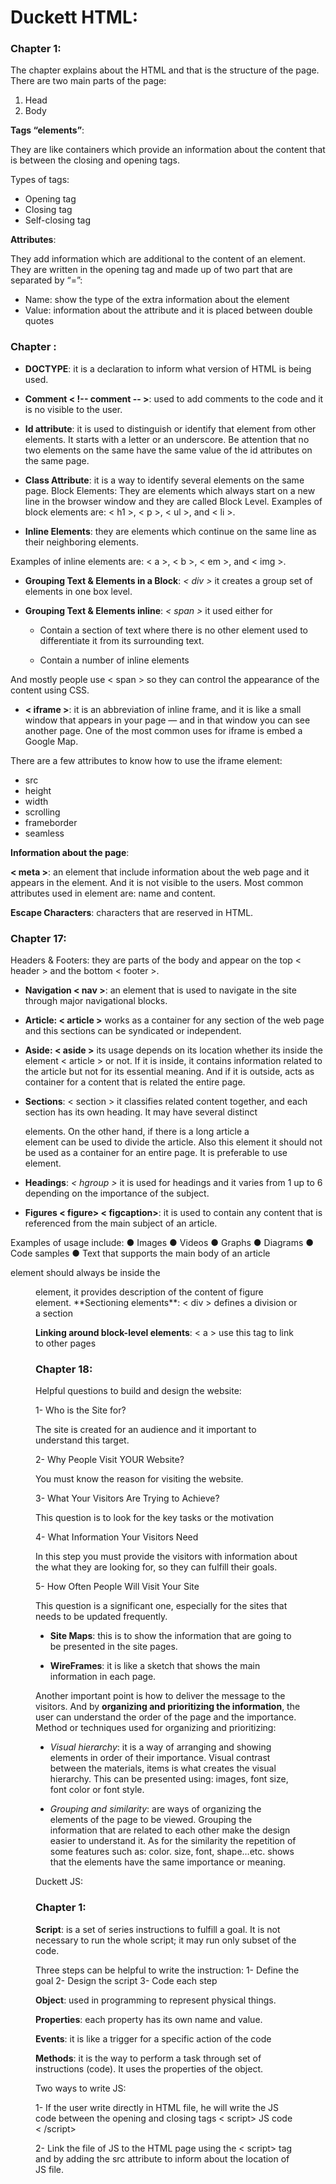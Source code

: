 # Duckett HTML:

### Chapter 1:

The chapter explains about the HTML and that is the structure of the page. There are two main parts of the page:

1.	Head
2.	Body

**Tags “elements”**: 

They are like containers which provide an information about the content that is between the closing and opening tags. 

Types of tags:
  -	Opening tag
  -	Closing tag
  -	Self-closing tag

**Attributes**:

They add information which are additional to the content of an element. They are written in the opening tag and made up of two part that are separated by “=”: 

 -	Name: show the type of the extra information about the element
 -	Value: information about the attribute and it is placed between double quotes

### Chapter :

- **DOCTYPE**: it is a declaration to inform what version of HTML is being used.

- **Comment < !-- comment -- >**: used to add comments to the code and it is no visible to the user.

- **Id attribute**: it is used to distinguish or identify that element from other elements. It starts with a letter or an underscore. Be attention that no two elements on the same have the same value of the id attributes on the same page.

- **Class Attribute**: it is a way to identify several elements on the same page.
Block Elements: They are elements which always start on a new line in the browser window and they are called Block Level. 
Examples of block elements are: < h1 >, < p >, < ul >, and < li >.

- **Inline Elements**: they are elements which continue on the same line as their neighboring elements. 

Examples of inline elements are: < a >, < b >, < em >, and < img >.

- **Grouping Text & Elements in a Block**: *< div >* it creates a group set of elements in one box level.

- **Grouping Text & Elements inline**: *< span >* it used either for

  - Contain a section of text where there is no other element used to differentiate it from its surrounding text.

  - Contain a number of inline elements

And mostly people use < span > so they can control the appearance of the content using CSS.

- **< iframe >**: it is an abbreviation of inline frame, and it is like a small window that appears in your page — and in that window you can see another page. One of the most common uses for iframe is embed a Google Map.

There are a few attributes to know how to use the iframe element: 

 - src
 - height
 - width
 - scrolling
 - frameborder 
 - seamless


**__Information about the page__**:

**< meta >**: an element that include information about the web page and it appears in the <head> element. And it is not visible to the users. Most common attributes used in <meta> element are: name and content.

**Escape Characters**: characters that are reserved in HTML.


### Chapter 17:

Headers & Footers: they are parts of the body and appear on the top < header > and the bottom < footer >.

- **Navigation < nav >**:  an element that is used to navigate in the site through major navigational blocks.

- **Article: < article >** works as a container for any section of the web page and this sections can be syndicated or independent.

- **Aside: < aside >** its usage depends on its location whether its inside the element < article > or not. If it is inside, it contains information related to the article but not for its essential meaning. And if it is outside, acts as container for a content that is related the entire page.

- **Sections**: < section > it classifies related content together, and each section has its own heading. It may have several distinct <article> elements. On the other hand, if there is a long article a <section> element can be used to divide the article.
Also this element it should not be used as a container for an entire page. It is preferable to use <div> element.

- **Headings**: *< hgroup >* it is used for headings and it varies from 1 up to 6 depending on the importance of the subject.

- **Figures < figure> < figcaption>**: it is used to contain any content that is referenced from the main subject of an article.

Examples of usage include:
● Images
● Videos
● Graphs
● Diagrams
● Code samples
● Text that supports the main body of an article

<figcaption> element should always be inside the <figure> element, it provides description of the content of figure element.
**Sectioning elements**: < div > defines a division or a section 

**Linking around block-level elements**: < a > use this tag to link to other pages

### Chapter 18: 

Helpful questions to build and design the website:

 1-	Who is the Site for?

 The site is created for an audience and it important to understand this target.

 2-	Why People Visit YOUR Website?

 You must know the reason for visiting the website.

 3-	What Your Visitors Are Trying to Achieve?

 This question is to look for the key tasks or the motivation

 4-	What Information Your Visitors Need

 In this step you must provide the visitors with information about the what they are looking for, so they can fulfill their goals.

 5-	How Often People Will Visit Your Site

 This question is a significant one, especially for the sites that needs to be updated frequently.

- **Site Maps**: this is to show the information that are going to be presented in the site pages. 

- **WireFrames**: it is like a sketch that shows the main information in each page.

Another important point is how to deliver the message to the visitors. And by **organizing and prioritizing the information**, the user can understand the order of the page and the importance. Method or techniques used for organizing and prioritizing:

 -	*Visual hierarchy*: it is a way of arranging and showing elements in order of their importance.     Visual contrast between the materials, items is what creates the visual hierarchy.  This can be presented using: images, font size, font color or font style. 

 -	*Grouping and similarity*: are ways of organizing the elements of the page to be viewed. Grouping the information that are related to each other make the design easier to understand it. As for the similarity the repetition of some features such as: color. size, font, shape…etc. shows that the elements have the same importance or meaning. 

Duckett JS:

### Chapter 1:

**Script**: is a set of series instructions to fulfill a goal. It is not necessary to run the whole script; it may run only subset of the code.  

Three steps can be helpful to write the instruction: 
 1-	Define the goal
 2-	Design the script 
 3-	Code each step

**Object**: used in programming to represent physical things.

**Properties**: each property has its own name and value.

**Events**: it is like a trigger for a specific action of the code 

**Methods**: it is the way to perform a task through set of instructions (code). It uses the properties of the object.

Two ways to write JS:

 1-	If the user write directly in HTML file, he will write the JS code between the opening and closing tags < script> JS code < /script>
 
 2-	Link the file of JS to the HTML page using the < script> tag and by adding the src attribute to inform about the location of JS file.


